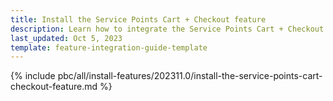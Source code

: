 ```yaml
---
title: Install the Service Points Cart + Checkout feature
description: Learn how to integrate the Service Points Cart + Checkout feature into your project
last_updated: Oct 5, 2023
template: feature-integration-guide-template
---
```


{% include pbc/all/install-features/202311.0/install-the-service-points-cart-checkout-feature.md %} <!-- To edit, see /_includes/pbc/all/install-features/202311.0/install-the-service-points-cart-checkout-feature.md -->
